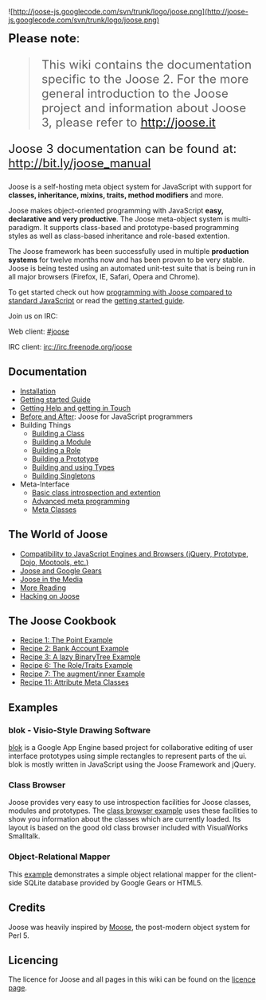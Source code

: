 ![http://joose-js.googlecode.com/svn/trunk/logo/joose.png](http://joose-js.googlecode.com/svn/trunk/logo/joose.png)

<font size='5'><b>Please note</b>:<br>
<blockquote>This wiki contains the documentation specific to the Joose 2. For the more general introduction to the Joose project and information about Joose 3, please refer to <a href='http://joose.it'>http://joose.it</a></blockquote>

Joose 3 documentation can be found at: <a href='http://bit.ly/joose_manual'>http://bit.ly/joose_manual</a>

</font>

Joose is a self-hosting meta object system for JavaScript with support for **classes, inheritance, mixins, traits, method modifiers** and more.

Joose makes object-oriented programming with JavaScript **easy, declarative and very productive**.
The Joose meta-object system is multi-paradigm. It supports class-based and prototype-based programming styles as well as class-based inheritance and role-based extention.

The Joose framework has been successfully used in multiple **production systems** for twelve months now and has been proven to be very stable. Joose is being tested using an automated unit-test suite that is being run in all major browsers (Firefox, IE, Safari, Opera and Chrome).


To get started check out how [programming with Joose compared to standard JavaScript](BeforeAndAfter.md) or read the [getting started guide](GettingStartedGuide.md).

Join us on IRC:

Web client: [#joose](http://webchat.freenode.net/?randomnick=1&channels=joose&prompt=1)

IRC client: [irc://irc.freenode.org/joose](irc://irc.freenode.org/joose)


## Documentation ##

  * [Installation](Installation.md)
  * [Getting started Guide](GettingStartedGuide.md)
  * [Getting Help and getting in Touch](GettingHelpAndGettingInTouch.md)
  * [Before and After](BeforeAndAfter.md): Joose for JavaScript programmers
  * Building Things
    * [Building a Class](BuildingAClass.md)
    * [Building a Module](BuildingAModule.md)
    * [Building a Role](BuildingARole.md)
    * [Building a Prototype](BuildingAPrototype.md)
    * [Building and using Types](JooseTypeConstraintsAndCoercions.md)
    * [Building Singletons](Singletons.md)
  * Meta-Interface
    * [Basic class introspection and extention](BasicClassIntrospection.md)
    * [Advanced meta programming](AdvancedMetaProgramming.md)
    * [Meta Classes](MetaClasses.md)

## The World of Joose ##

  * [Compatibility to JavaScript Engines and Browsers (jQuery, Prototype, Dojo, Mootools, etc.)](JooseAndOtherFrameworks.md)
  * [Joose and Google Gears](JooseOnGears.md)
  * [Joose in the Media](JooseInTheMedia.md)
  * [More Reading](MoreReading.md)
  * [Hacking on Joose](Hacking.md)

## The Joose Cookbook ##

  * [Recipe 1: The Point Example](CookbookRecipe1.md)
  * [Recipe 2: Bank Account Example](CookbookRecipe2.md)
  * [Recipe 3: A lazy BinaryTree Example](CookbookRecipe3.md)
  * [Recipe 6: The Role/Traits Example](CookbookRecipe6.md)
  * [Recipe 7: The augment/inner Example](CookbookRecipe7.md)
  * [Recipe 11: Attribute Meta Classes](CookbookRecipe11.md)

## Examples ##

### blok - Visio-Style Drawing Software ###

[blok](http://blok.appspot.com) is a Google App Engine based project for collaborative editing of user interface prototypes using simple rectangles to represent parts of the ui. blok is mostly written in JavaScript using the Joose Framework and jQuery.

### Class Browser ###

Joose provides very easy to use introspection facilities for Joose classes, modules and prototypes. The [class browser example](http://it.test.avantaxx.de/xssinterface/projects/Joose/examples/class_browser.html) uses these facilities to show you information about the classes which are currently loaded. Its layout is based on the good old class browser included with VisualWorks Smalltalk.

### Object-Relational Mapper ###

This [example](JooseOnGears#Database.md) demonstrates a simple object relational mapper for the client-side SQLite database provided by Google Gears or HTML5.

## Credits ##

Joose was heavily inspired by [Moose](http://www.iinteractive.com/moose/), the post-modern object system for Perl 5.

## Licencing ##

The licence for Joose and all pages in this wiki can be found on the [licence page](Licence.md).